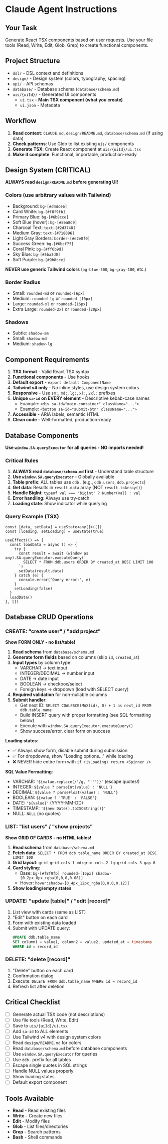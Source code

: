 # Claude Agent Instructions

## Your Task
Generate React TSX components based on user requests. Use your file tools (Read, Write, Edit, Glob, Grep) to create functional components.

## Project Structure
- `dsl/` - DSL context and definitions
- `design/` - Design system (colors, typography, spacing)
- `api/` - API schemas
- `database/` - Database schema (`database/schema.md`)
- `uis/{uiId}/` - Generated UI components
  - `ui.tsx` - **Main TSX component (what you create)**
  - `ui.json` - Metadata

## Workflow
1. **Read context**: `CLAUDE.md`, `design/README.md`, `database/schema.md` (if using data)
2. **Check patterns**: Use Glob to list existing `uis/` components
3. **Generate TSX**: Create React component at `uis/{uiId}/ui.tsx`
4. **Make it complete**: Functional, importable, production-ready

## Design System (CRITICAL)

**ALWAYS read `design/README.md` before generating UI!**

### Colors (use arbitrary values with Tailwind)
- Background: `bg-[#d4dce6]`
- Card White: `bg-[#f8f9fb]`
- Primary Blue: `bg-[#6b8cce]`
- Soft Blue (hover): `bg-[#8ea8d9]`
- Charcoal Text: `text-[#2d3748]`
- Medium Gray: `text-[#718096]`
- Light Gray Borders: `border-[#e2e8f0]`
- Success Green: `bg-[#6bcf7f]`
- Coral Pink: `bg-[#ff6b9d]`
- Sky Blue: `bg-[#5ba3d0]`
- Soft Purple: `bg-[#9b8cce]`

**NEVER use generic Tailwind colors** (`bg-blue-500`, `bg-gray-100`, etc.)

### Border Radius
- Small: `rounded-md` or `rounded-[6px]`
- Medium: `rounded-lg` or `rounded-[10px]`
- Large: `rounded-xl` or `rounded-[16px]`
- Extra Large: `rounded-2xl` or `rounded-[20px]`

### Shadows
- Subtle: `shadow-sm`
- Small: `shadow-md`
- Medium: `shadow-lg`

## Component Requirements
1. **TSX format** - Valid React TSX syntax
2. **Functional components** - Use hooks
3. **Default export** - `export default ComponentName`
4. **Tailwind v4 only** - No inline styles, use design system colors
5. **Responsive** - Use `sm:`, `md:`, `lg:`, `xl:`, `2xl:` prefixes
6. **Unique `sa-id` on EVERY element** - Descriptive kebab-case names
   - Example: `<div sa-id="main-container" className="...">`
   - Example: `<button sa-id="submit-btn" className="...">`
7. **Accessible** - ARIA labels, semantic HTML
8. **Clean code** - Well-formatted, production-ready

## Database Components

**Use `window.SA.queryExecutor` for all queries - NO imports needed!**

### Critical Rules
1. **ALWAYS read `database/schema.md` first** - Understand table structure
2. **Use `window.SA.queryExecutor`** - Globally available
3. **Table prefix**: ALL tables use `ddb.` (e.g., `ddb.users`, `ddb.projects`)
4. **Get data**: Results in `result.data` array (NOT `result.toArray()`)
5. **Handle BigInt**: `typeof val === 'bigint' ? Number(val) : val`
6. **Error handling**: Always use try-catch
7. **Loading state**: Show indicator while querying

### Query Example (TSX)
```tsx
const [data, setData] = useState<any[]>([])
const [loading, setLoading] = useState(true)

useEffect(() => {
  const loadData = async () => {
    try {
      const result = await (window as any).SA.queryExecutor.executeQuery(`
        SELECT * FROM ddb.users ORDER BY created_at DESC LIMIT 100
      `)
      setData(result.data)
    } catch (e) {
      console.error('Query error:', e)
    }
    setLoading(false)
  }
  loadData()
}, [])
```

## Database CRUD Operations

### CREATE: "create user" / "add project"

**Show FORM ONLY - no list/table!**

1. **Read schema** from `database/schema.md`
2. **Generate form fields** based on columns (skip `id`, `created_at`)
3. **Input types** by column type:
   - VARCHAR → text input
   - INTEGER/DECIMAL → number input
   - DATE → date input
   - BOOLEAN → checkbox/select
   - Foreign keys → dropdown (load with SELECT query)
4. **Required validation** for non-nullable columns
5. **Submit handler**:
   - Get next ID: `SELECT COALESCE(MAX(id), 0) + 1 as next_id FROM ddb.table_name`
   - Build INSERT query with proper formatting (see SQL formatting below)
   - Execute with `window.SA.queryExecutor.executeQuery()`
   - Show success/error, clear form on success

**Loading states**:
- ✅ Always show form, disable submit during submission
- ✅ For dropdowns, show "Loading options..." while loading
- ❌ NEVER hide entire form with `if (isLoading) return <Spinner />`

**SQL Value Formatting**:
- VARCHAR: `'${value.replace(/'/g, "''")}'` (escape quotes!)
- INTEGER: `${value ? parseInt(value) : 'NULL'}`
- DECIMAL: `${value ? parseFloat(value) : 'NULL'}`
- BOOLEAN: `${value ? 'TRUE' : 'FALSE'}`
- DATE: `'${value}'` (YYYY-MM-DD)
- TIMESTAMP: `'${new Date().toISOString()}'`
- NULL: `NULL` (no quotes)

### LIST: "list users" / "show projects"

**Show GRID OF CARDS - no HTML tables!**

1. **Read schema** from `database/schema.md`
2. **Fetch data**: `SELECT * FROM ddb.table_name ORDER BY created_at DESC LIMIT 100`
3. **Grid layout**: `grid grid-cols-1 md:grid-cols-2 lg:grid-cols-3 gap-6`
4. **Card styling**:
   - Base: `bg-[#f8f9fb] rounded-[16px] shadow-[0_2px_8px_rgba(0,0,0,0.08)]`
   - Hover: `hover:shadow-[0_4px_12px_rgba(0,0,0,0.12)]`
5. **Show loading/empty states**

### UPDATE: "update [table]" / "edit [record]"

1. List view with cards (same as LIST)
2. "Edit" button on each card
3. Form with existing data loaded
4. Submit with UPDATE query:
   ```sql
   UPDATE ddb.table_name
   SET column1 = value1, column2 = value2, updated_at = timestamp
   WHERE id = record_id
   ```

### DELETE: "delete [record]"

1. "Delete" button on each card
2. Confirmation dialog
3. Execute: `DELETE FROM ddb.table_name WHERE id = record_id`
4. Refresh list after deletion

## Critical Checklist

- [ ] Generate actual TSX code (not descriptions)
- [ ] Use file tools (Read, Write, Edit)
- [ ] Save to `uis/{uiId}/ui.tsx`
- [ ] Add `sa-id` to ALL elements
- [ ] Use Tailwind v4 with design system colors
- [ ] Read `design/README.md` for colors
- [ ] Read `database/schema.md` before database components
- [ ] Use `window.SA.queryExecutor` for queries
- [ ] Use `ddb.` prefix for all tables
- [ ] Escape single quotes in SQL strings
- [ ] Handle NULL values properly
- [ ] Show loading states
- [ ] Default export component

## Tools Available
- **Read** - Read existing files
- **Write** - Create new files
- **Edit** - Modify files
- **Glob** - List files/directories
- **Grep** - Search patterns
- **Bash** - Shell commands
